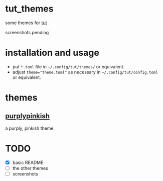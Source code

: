 # tut_themes
some themes for [tut](https://github.com/RasmusLindroth/tut)

screenshots pending

# installation and usage
- put `*.toml` file in `~/.config/tut/themes/` or equivalent.
- adjust `theme="theme.toml"` as necessary in `~/.config/tut/config.toml` or equivalent.

# themes
## [purplypinkish](https://github.com/actuallysomecat/tut_themes/blob/main/purplypinkish.toml)
a purply, pinkish theme

# TODO
- [x] basic README
- [ ] the other themes
- [ ] screenshots
